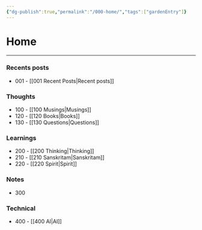 ```yaml
---
{"dg-publish":true,"permalink":"/000-home/","tags":["gardenEntry"]}
---
```


# Home
---

### Recents posts
- 001 - [[001 Recent Posts\|Recent posts]]

### Thoughts
- 100 - [[100 Musings\|Musings]]
- 120 - [[120 Books\|Books]]
- 130 - [[130 Questions\|Questions]]


### Learnings
- 200 - [[200 Thinking\|Thinking]]
- 210 - [[210 Sanskritam\|Sanskritam]]
- 220 - [[220 Spirit\|Spirit]]

### Notes
- 300

### Technical
* 400 - [[400 AI\|AI]]